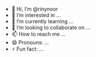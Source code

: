 - 👋 Hi, I’m @rinynoor
- 👀 I’m interested in ...
- 🌱 I’m currently learning ...
- 💞️ I’m looking to collaborate on ...
- 📫 How to reach me ...
- 😄 Pronouns: ...
- ⚡ Fun fact: ...

<!---
rinynoor/rinynoor is a ✨ special ✨ repository because its `README.md` (this file) appears on your GitHub profile.
You can click the Preview link to take a look at your changes.
--->
